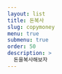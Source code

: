 ```yaml
---
layout: list
title: 돈복사
slug: copymoney
menu: true
submenu: true
order: 50
description: >
  돈을복사해보자
---
```

